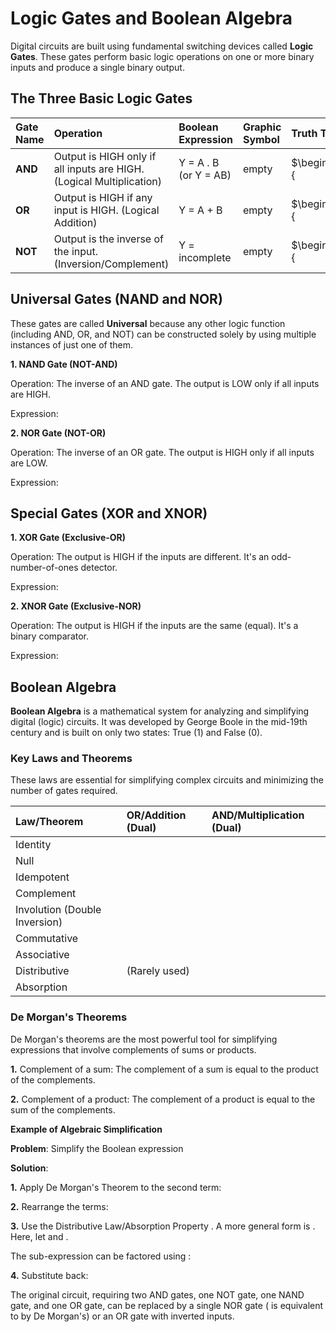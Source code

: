 # Logic Gates and Boolean Algebra

Digital circuits are built using fundamental switching devices called **Logic Gates**. These gates perform basic logic operations on one or more binary inputs and produce a single binary output.

## The Three Basic Logic Gates



|**Gate Name**|**Operation**|**Boolean Expression**|**Graphic Symbol**|**Truth Table**|
|:-----|:-----|:-------|:------|:------|
|**AND**| Output is HIGH only if all inputs are HIGH. (Logical Multiplication) | Y = A . B (or Y = AB) | empty | $\begin{array}{ |
|**OR**| Output is HIGH if any input is HIGH. (Logical Addition) | Y = A + B | empty | $\begin{array}{ |
|**NOT**| Output is the inverse of the input. (Inversion/Complement) | Y = incomplete | empty | $\begin{array}{ |

## Universal Gates (NAND and NOR)

These gates are called **Universal** because any other logic function (including AND, OR, and NOT) can be constructed solely by using multiple instances of just one of them.

**1. NAND Gate (NOT-AND)**

Operation: The inverse of an AND gate. The output is LOW only if all inputs are HIGH.

Expression: 

**2. NOR Gate (NOT-OR)**

Operation: The inverse of an OR gate. The output is HIGH only if all inputs are LOW.

Expression: 

## Special Gates (XOR and XNOR)

**1. XOR Gate (Exclusive-OR)**

Operation: The output is HIGH if the inputs are different. It's an odd-number-of-ones detector.

Expression: 

**2. XNOR Gate (Exclusive-NOR)**

Operation: The output is HIGH if the inputs are the same (equal). It's a binary comparator.

Expression: 

## Boolean Algebra

**Boolean Algebra** is a mathematical system for analyzing and simplifying digital (logic) circuits. It was developed by George Boole in the mid-19th century and is built on only two states: True (1) and False (0).

### Key Laws and Theorems

These laws are essential for simplifying complex circuits and minimizing the number of gates required.

|**Law/Theorem**|**OR/Addition (Dual)**|**AND/Multiplication (Dual)**|
|:-------|:-----|:-------|
| Identity | 
| Null | 
| Idempotent | 
| Complement | 
| Involution (Double Inversion) | 
| Commutative | 
| Associative | 
| Distributive | (Rarely used)
| Absorption | 


### De Morgan's Theorems

De Morgan's theorems are the most powerful tool for simplifying expressions that involve complements of sums or products.

**1.** Complement of a sum: The complement of a sum is equal to the product of the complements.

**2.** Complement of a product: The complement of a product is equal to the sum of the complements.

**Example of Algebraic Simplification**

**Problem**: Simplify the Boolean expression 

**Solution**:

**1.** Apply De Morgan's Theorem to the second term:

**2.** Rearrange the terms:

**3.** Use the Distributive Law/Absorption Property . A more general form is . Here, let  and .

The sub-expression  can be factored using :

**4.** Substitute back:

The original circuit, requiring two AND gates, one NOT gate, one NAND gate, and one OR gate, can be replaced by a single NOR gate ( is equivalent to  by De Morgan's) or an OR gate with inverted inputs.
